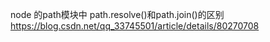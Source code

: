 node 的path模块中 path.resolve()和path.join()的区别
https://blog.csdn.net/qq_33745501/article/details/80270708